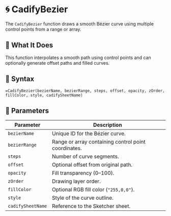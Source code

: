 # 🌀 CadifyBezier

The `CadifyBezier` function draws a smooth Bézier curve using multiple control points from a range or array.

## 📌 What It Does
This function interpolates a smooth path using control points and can optionally generate offset paths and filled curves.

## 🧾 Syntax

```excel
=CadifyBezier(bezierName, bezierRange, steps, offset, opacity, zOrder, fillColor, style, cadifySheetName)
```

## 🧮 Parameters

| Parameter         | Description |
|------------------|-------------|
| `bezierName`      | Unique ID for the Bézier curve. |
| `bezierRange`     | Range or array containing control point coordinates. |
| `steps`           | Number of curve segments. |
| `offset`          | Optional offset from original path. |
| `opacity`         | Fill transparency (0–100). |
| `zOrder`          | Drawing layer order. |
| `fillColor`       | Optional RGB fill color (`"255,0,0"`). |
| `style`           | Style of the curve outline. |
| `cadifySheetName` | Reference to the Sketcher sheet. |